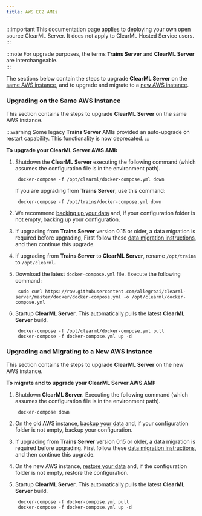 ```yaml
---
title: AWS EC2 AMIs
---
```


:::important
This documentation page applies to deploying your own open source ClearML Server. It does not apply to ClearML Hosted Service users.
:::

:::note 
For upgrade purposes, the terms **Trains Server** and **ClearML Server** are interchangeable.  
:::
 
The sections below contain the steps to upgrade **ClearML Server** on the [same AWS instance](#upgrading-on-the-same-aws-instance), and 
to upgrade and migrate to a [new AWS instance](#upgrading-and-migrating-to-a-new-aws-instance).

### Upgrading on the Same AWS Instance

This section contains the steps to upgrade **ClearML Server** on the same AWS instance.

:::warning
Some legacy **Trains Server** AMIs provided an auto-upgrade on restart capability. This functionality is now deprecated.
:::

**To upgrade your ClearML Server AWS AMI:**

1. Shutdown the **ClearML Server** executing the following command (which assumes the configuration file is in the environment path). 
    
        docker-compose -f /opt/clearml/docker-compose.yml down

   If you are upgrading from **Trains Server**, use this command:

        docker-compose -f /opt/trains/docker-compose.yml down

1. We recommend [backing up your data](clearml_server_aws_ec2_ami.md#backing-up-and-restoring-data-and-configuration) and, 
   if your configuration folder is not empty, backing up your configuration.

1. If upgrading from **Trains Server** version 0.15 or older, a data migration is required before upgrading, 
   First follow these [data migration instructions](clearml_server_es7_migration.md), and then continue this upgrade.

1. If upgrading from **Trains Server** to **ClearML Server**, rename `/opt/trains` to `/opt/clearml`.

1. Download the latest `docker-compose.yml` file. Execute the following command:

        sudo curl https://raw.githubusercontent.com/allegroai/clearml-server/master/docker/docker-compose.yml -o /opt/clearml/docker-compose.yml
        
1. Startup **ClearML Server**. This automatically pulls the latest **ClearML Server** build.

        docker-compose -f /opt/clearml/docker-compose.yml pull
        docker-compose -f docker-compose.yml up -d

### Upgrading and Migrating to a New AWS Instance

This section contains the steps to upgrade **ClearML Server** on the new AWS instance.

**To migrate and to upgrade your ClearML Server AWS AMI:**

1. Shutdown **ClearML Server**. Executing the following command (which assumes the configuration file is in the environment path).

        docker-compose down

1. On the old AWS instance, [backup your data](clearml_server_aws_ec2_ami.md#backing-up-and-restoring-data-and-configuration) 
   and, if your configuration folder is not empty, backup your configuration.

1. If upgrading from **Trains Server** version 0.15 or older, a data migration is required before upgrading. First follow 
   these [data migration instructions](clearml_server_es7_migration.md), and then continue this upgrade.

1. On the new AWS instance, [restore your data](clearml_server_aws_ec2_ami.md#backing-up-and-restoring-data-and-configuration) and, if the configuration folder is not empty, restore the 
   configuration.

1. Startup **ClearML Server**. This automatically pulls the latest **ClearML Server** build.

        docker-compose -f docker-compose.yml pull
        docker-compose -f docker-compose.yml up -d
